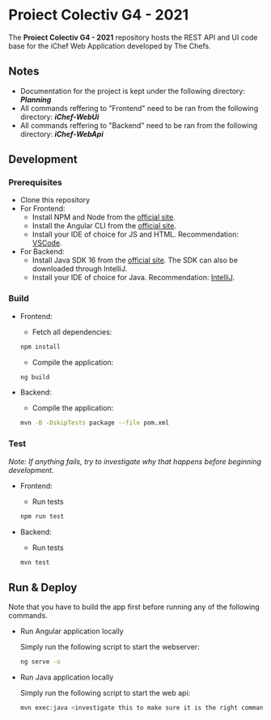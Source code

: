 # Proiect Colectiv G4 - 2021

The **Proiect Colectiv G4 - 2021** repository hosts the REST API and UI code base for the iChef Web Application developed by The Chefs.


## Notes

* Documentation for the project is kept under the following directory: ***Planning***
* All commands reffering to "Frontend" need to be ran from the following directory: ***iChef-WebUi***
* All commands reffering to "Backend" need to be ran from the following directory: ***iChef-WebApi***

## Development

### Prerequisites

* Clone this repository
* For Frontend:
  * Install NPM and Node from the [official site](https://docs.npmjs.com/downloading-and-installing-node-js-and-npm).
  * Install the Angular CLI from the [official site](https://angular.io/cli).
  * Install your IDE of choice for JS and HTML. Recommendation: [VSCode](https://code.visualstudio.com/).
* For Backend:
  * Install Java SDK 16 from the [official site](https://treehouse.github.io/installation-guides/windows/jdk-windows.html). The SDK can also be downloaded through IntelliJ.
  * Install your IDE of choice for Java. Recommendation: [IntelliJ](https://www.jetbrains.com/idea/).

### Build

* Frontend:
  * Fetch all dependencies:

  ```bash
  npm install
  ```

  * Compile the application:

  ```bash
  ng build
  ```

* Backend:
  * Compile the application:

  ```bash
  mvn -B -DskipTests package --file pom.xml
  ```

### Test

*Note: If anything fails, try to investigate why that happens before beginning development.*

* Frontend:
  * Run tests

  ```bash
  npm run test
  ```

* Backend:
  * Run tests

  ```bash
  mvn test
  ```

## Run & Deploy

Note that you have to build the app first before running any of the following commands.

* Run Angular application locally

  Simply run the following script to start the webserver:

  ```bash
  ng serve -o
  ```

* Run Java application locally

  Simply run the following script to start the web api:

  ```bash
  mvn exec:java <investigate this to make sure it is the right command>
  ```
  
